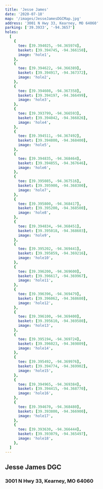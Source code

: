 ```yaml
---
title: 'Jesse James'
date: '2020-07-18'
map: '/images/JesseJamesDGCMap.jpg'
address: '3001 N Hwy 33, Kearney, MO 64060'
parking: ['39.3933', '-94.3657']
holes:
  [
    {
      tee: [39.394025, -94.365974],
      basket: [39.394745, -94.366150],
      image: 'hole1',
    },
    {
      tee: [39.394622, -94.366389],
      basket: [39.394917, -94.367372],
      image: 'hole2',
    },
    {
      tee: [39.394608, -94.367358],
      basket: [39.394197, -94.366499],
      image: 'hole3',
    },
    {
      tee: [39.393799, -94.366593],
      basket: [39.394042, -94.366826],
      image: 'hole4',
    },
    {
      tee: [39.394511, -94.367492],
      basket: [39.394800, -94.368400],
      image: 'hole5',
    },
    {
      tee: [39.394835, -94.368464],
      basket: [39.394855, -94.367646],
      image: 'hole6',
    },
    {
      tee: [39.395085, -94.367516],
      basket: [39.395900, -94.368300],
      image: 'hole7',
    },
    {
      tee: [39.395800, -94.368417],
      basket: [39.395200, -94.368500],
      image: 'hole8',
    },
    {
      tee: [39.394834, -94.368451],
      basket: [39.395018, -94.368603],
      image: 'hole9',
    },
    {
      tee: [39.395202, -94.369441],
      basket: [39.395859, -94.369216],
      image: 'hole10',
    },
    {
      tee: [39.396200, -94.369600],
      basket: [39.396617, -94.369967],
      image: 'hole11',
    },
    {
      tee: [39.396396, -94.369479],
      basket: [39.396062, -94.368680],
      image: 'hole12',
    },
    {
      tee: [39.396100, -94.369400],
      basket: [39.395610, -94.369580],
      image: 'hole13',
    },
    {
      tee: [39.395194, -94.369724],
      basket: [39.396023, -94.369809],
      image: 'hole14',
    },
    {
      tee: [39.395492, -94.369976],
      basket: [39.394774, -94.369902],
      image: 'hole15',
    },
    {
      tee: [39.394965, -94.369384],
      basket: [39.394415, -94.368770],
      image: 'hole16',
    },
    {
      tee: [39.394670, -94.368480],
      basket: [39.393800, -94.366900],
      image: 'hole17',
    },
    {
      tee: [39.393630, -94.366444],
      basket: [39.393079, -94.365497],
      image: 'hole18',
    },
  ]
---
```


## Jesse James DGC

### 3001 N Hwy 33, Kearney, MO 64060
